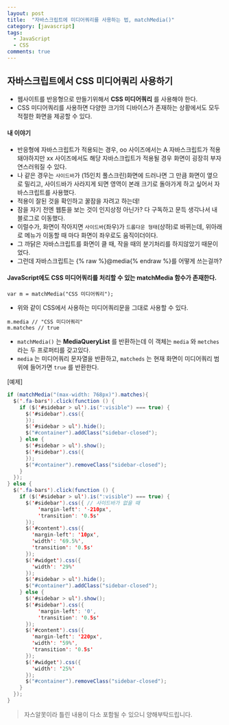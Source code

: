 ```yaml
---
layout: post
title:  "자바스크립트에 미디어쿼리를 사용하는 법, matchMedia()"
category: [javascript]
tags:
  - JavaScript
  - CSS
comments: true
---
```


## 자바스크립트에서 CSS 미디어쿼리 사용하기
- 웹사이트를 반응형으로 만들기위해서 **CSS 미디어쿼리** 를 사용해야 한다.
- CSS 미디어쿼리를 사용하면 다양한 크기의 디바이스가 존재하는 상황에서도 모두 적절한 화면을 제공할 수 있다.

#### 내 이야기
- 반응형에 자바스크립트가 적용되는 경우, oo 사이즈에서는 A 자바스크립트가 적용돼야하지만 xx 사이즈에서도 해당 자바스크립트가 적용될 경우 화면이 굉장히 부자연스러워질 수 있다.
- 나 같은 경우는 `사이드바`가 (15인치 풀스크린)화면에 드러나면 그 만큼 화면이 옆으로 밀리고, 사이드바가 사라지게 되면 영역이 본래 크기로 돌아가게 하고 싶어서 자바스크립트를 사용했다.
- 적용이 잘된 것을 확인하고 꿀잠을 자려고 하는데!
- 잠을 자기 전엔 웹툰을 보는 것이 인지상정 아닌가? 다 구독하고 문득 생각나서 내 블로그로 이동했다.    
- 이럴수가, 화면이 작아지면 `사이드바`(좌우)가 `드롭다운 형태`(상하)로 바뀌는데, 위아래로 메뉴가 이동할 때 마다 화면이 좌우로도 움직이더이다.
- 그 까닭은 자바스크립트를 화면이 클 때, 작을 때의 분기처리를 하지않았기 때문이었다.
- 그런데 자바스크립트는 {% raw %}@media{% endraw %}를 어떻게 쓰는걸까?

#### JavaScript에도 CSS 미디어쿼리를 처리할 수 있는 matchMedia 함수가 존재한다.

```
var m = matchMedia("CSS 미디어쿼리");
```

- 위와 같이 CSS에서 사용하는 미디어쿼리문을 그대로 사용할 수 있다.

```
m.media // "CSS 미디어쿼리"
m.matches // true
```

- `matchMedia()` 는 **MediaQueryList** 를 반환하는데 이 객체는 `media` 와 `metches` 라는 두 프로퍼티를 갖고있다.
- `media` 는 미디어쿼리 문자열을 반환하고, `matcheds` 는 현재 화면이 미디어쿼리 범위에 들어가면 `true` 를 반환한다.

[예제]

```java
if (matchMedia("(max-width: 768px)").matches){
  $('.fa-bars').click(function () {
    if ($('#sidebar > ul').is(":visible") === true) {
      $('#sidebar').css({
      });
      $('#sidebar > ul').hide();
      $("#container").addClass("sidebar-closed");
    } else {
      $('#sidebar > ul').show();
      $('#sidebar').css({
      });
      $("#container").removeClass("sidebar-closed");
    }
  });
} else {
  $('.fa-bars').click(function () {
    if ($('#sidebar > ul').is(":visible") === true) {
      $('#sidebar').css({ // 사이드바가 없을 때
          'margin-left': '-210px',
          'transition': '0.5s'
      });
      $('#content').css({
        'margin-left': '10px',
        'width': '69.5%',
        'transition': '0.5s'
      });
      $('#widget').css({
        'width': '29%'
      });
      $('#sidebar > ul').hide();
      $("#container").addClass("sidebar-closed");
    } else {
      $('#sidebar > ul').show();
      $('#sidebar').css({
          'margin-left': '0',
          'transition': '0.5s'
      });
      $('#content').css({
        'margin-left': '220px',
        'width': '59%',
        'transition': '0.5s'
      });
      $('#widget').css({
        'width': '25%'
      });
      $("#container").removeClass("sidebar-closed");
    }
  });
}
```

> 자스알못이라 틀린 내용이 다소 포함될 수 있으니 양해부탁드립니다.
